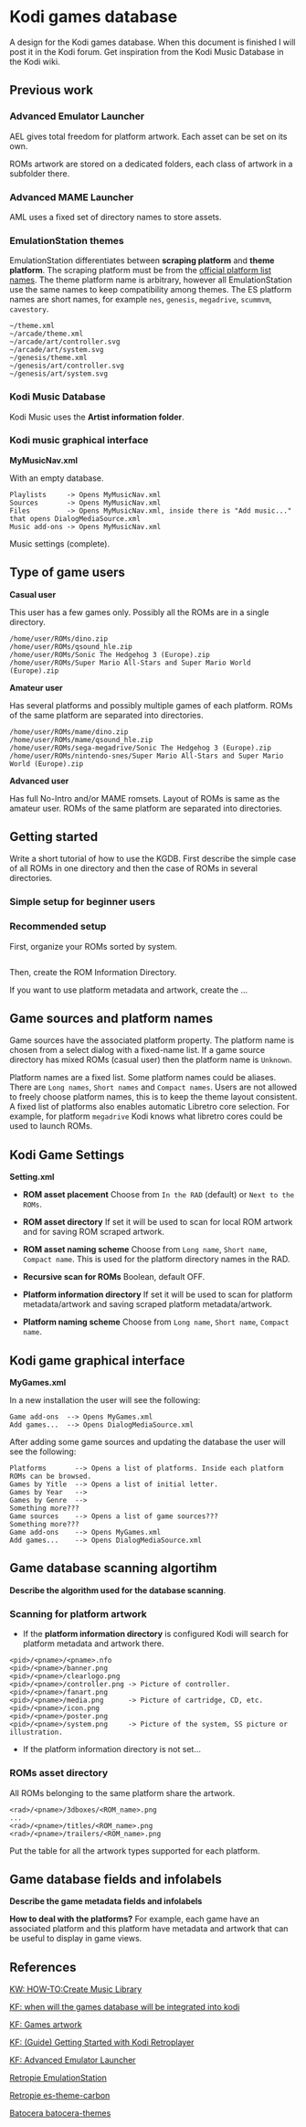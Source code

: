 # Kodi games database

A design for the Kodi games database. When this document is finished I will post it in the Kodi forum. Get inspiration from the Kodi Music Database in the Kodi wiki.

## Previous work

### Advanced Emulator Launcher

AEL gives total freedom for platform artwork. Each asset can be set on its own.

ROMs artwork are stored on a dedicated folders, each class of artwork in a subfolder there.

### Advanced MAME Launcher

AML uses a fixed set of directory names to store assets.

### EmulationStation themes

EmulationStation differentiates between **scraping platform** and **theme platform**. The scraping platform must be from the [official platform list names](https://github.com/RetroPie/EmulationStation/blob/master/es-app/src/PlatformId.cpp). The theme platform name is arbitrary, however all EmulationStation use the same names to keep compatibility among themes. The ES platform names are short names, for example `nes`, `genesis`, `megadrive`, `scummvm`, `cavestory`.

```
~/theme.xml
~/arcade/theme.xml
~/arcade/art/controller.svg
~/arcade/art/system.svg
~/genesis/theme.xml
~/genesis/art/controller.svg
~/genesis/art/system.svg
```

### Kodi Music Database

Kodi Music uses the **Artist information folder**.

### Kodi music graphical interface

**MyMusicNav.xml**

With an empty database.

```
Playlists     -> Opens MyMusicNav.xml
Sources       -> Opens MyMusicNav.xml
Files         -> Opens MyMusicNav.xml, inside there is "Add music..." that opens DialogMediaSource.xml
Music add-ons -> Opens MyMusicNav.xml
```

Music settings (complete).

## Type of game users

**Casual user**

This user has a few games only. Possibly all the ROMs are in a single directory.

```
/home/user/ROMs/dino.zip
/home/user/ROMs/qsound_hle.zip
/home/user/ROMs/Sonic The Hedgehog 3 (Europe).zip
/home/user/ROMs/Super Mario All-Stars and Super Mario World (Europe).zip
```

**Amateur user**

Has several platforms and possibly multiple games of each platform. ROMs of the same platform are separated into directories.

```
/home/user/ROMs/mame/dino.zip
/home/user/ROMs/mame/qsound_hle.zip
/home/user/ROMs/sega-megadrive/Sonic The Hedgehog 3 (Europe).zip
/home/user/ROMs/nintendo-snes/Super Mario All-Stars and Super Mario World (Europe).zip
```

**Advanced user**

Has full No-Intro and/or MAME romsets. Layout of ROMs is same as the amateur user. ROMs of the same platform are separated into directories.

## Getting started

Write a short tutorial of how to use the KGDB. First describe the simple case of all ROMs in one directory and then the case of ROMs in several directories.

### Simple setup for beginner users

### Recommended setup

First, organize your ROMs sorted by system.

```

```

Then, create the ROM Information Directory.

If you want to use platform metadata and artwork, create the ...

## Game sources and platform names

Game sources have the associated platform property. The platform name is chosen from a select dialog with a fixed-name list. If a game source directory has mixed ROMs (casual user) then the platform name is `Unknown`.

Platform names are a fixed list. Some platform names could be aliases. There are `Long names`, `Short names` and `Compact names`. Users are not allowed to freely choose platform names, this is to keep the theme layout consistent. A fixed list of platforms also enables automatic Libretro core selection. For example, for platform `megadrive` Kodi knows what libretro cores could be used to launch ROMs.

## Kodi Game Settings

**Setting.xml**

 * **ROM asset placement** Choose from `In the RAD` (default) or `Next to the ROMs`.

 * **ROM asset directory** If set it will be used to scan for local ROM artwork and for saving ROM scraped artwork.

 * **ROM asset naming scheme** Choose from `Long name`, `Short name`, `Compact name`. This is used for the platform directory names in the RAD.

 * **Recursive scan for ROMs** Boolean, default OFF.

 * **Platform information directory** If set it will be used to scan for platform metadata/artwork and saving scraped platform metadata/artwork.

 * **Platform naming scheme** Choose from `Long name`, `Short name`, `Compact name`.

## Kodi game graphical interface

**MyGames.xml**

In a new installation the user will see the following:

```
Game add-ons  --> Opens MyGames.xml
Add games...  --> Opens DialogMediaSource.xml
```

After adding some game sources and updating the database the user will see the following:

```
Platforms       --> Opens a list of platforms. Inside each platform ROMs can be browsed.
Games by Yitle  --> Opens a list of initial letter.
Games by Year   --> 
Games by Genre  --> 
Something more???
Game sources    --> Opens a list of game sources???
Something more???
Game add-ons    --> Opens MyGames.xml
Add games...    --> Opens DialogMediaSource.xml
```

## Game database scanning algortihm

**Describe the algorithm used for the database scanning**.

### Scanning for platform artwork

 * If the **platform information directory** is configured Kodi will search for platform metadata and artwork there.

```
<pid>/<pname>/<pname>.nfo
<pid>/<pname>/banner.png
<pid>/<pname>/clearlogo.png
<pid>/<pname>/controller.png -> Picture of controller.
<pid>/<pname>/fanart.png
<pid>/<pname>/media.png      -> Picture of cartridge, CD, etc.
<pid>/<pname>/icon.png
<pid>/<pname>/poster.png
<pid>/<pname>/system.png     -> Picture of the system, SS picture or illustration.
```

 * If the platform information directory is not set...

### ROMs asset directory

All ROMs belonging to the same platform share the artwork.

```
<rad>/<pname>/3dboxes/<ROM_name>.png
...
<rad>/<pname>/titles/<ROM_name>.png
<rad>/<pname>/trailers/<ROM_name>.png
```

Put the table for all the artwork types supported for each platform.

## Game database fields and infolabels

**Describe the game metadata fields and infolabels**

**How to deal with the platforms?** For example, each game have an associated platform and this platform have metadata and artwork that can be useful to display in game views.

## References

[KW: HOW-TO:Create Music Library](https://kodi.wiki/view/HOW-TO:Create_Music_Library)

[KF: when will the games database will be integrated into kodi](https://forum.kodi.tv/showthread.php?tid=343159)

[KF: Games artwork](https://forum.kodi.tv/showthread.php?tid=342558)

[KF: (Guide) Getting Started with Kodi Retroplayer](https://forum.kodi.tv/showthread.php?tid=340684&pid=2841688#pid2841688)

[KF: Advanced Emulator Launcher](https://forum.kodi.tv/showthread.php?tid=287826)

[Retropie EmulationStation](https://github.com/RetroPie/EmulationStation)

[Retropie es-theme-carbon](https://github.com/RetroPie/es-theme-carbon)

[Batocera batocera-themes](https://github.com/batocera-linux/batocera-themes)
